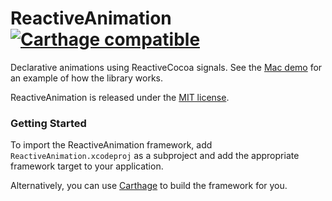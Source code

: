 # ReactiveAnimation [![Carthage compatible](https://img.shields.io/badge/Carthage-compatible-4BC51D.svg?style=flat)](https://github.com/Carthage/Carthage)

Declarative animations using ReactiveCocoa signals. See the [Mac
demo](https://github.com/ReactiveCocoa/ReactiveAnimation-MacDemo) for an example
of how the library works.

ReactiveAnimation is released under the [MIT license](LICENSE.md).

### Getting Started

To import the ReactiveAnimation framework, add `ReactiveAnimation.xcodeproj` as
a subproject and add the appropriate framework target to your application.

Alternatively, you can use [Carthage](https://github.com/Carthage/Carthage) to
build the framework for you.
